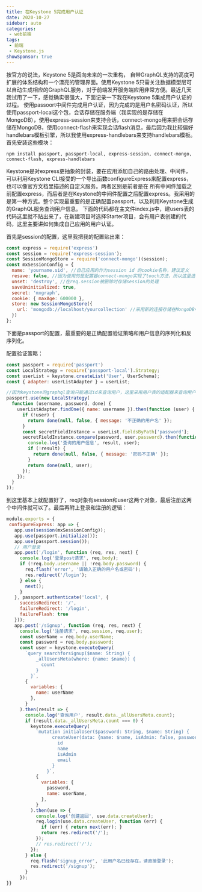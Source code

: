 ```yaml
---
title: 在Keystone 5完成用户认证
date: 2020-10-27
sidebar: auto
categories:
 - web前端
tags:
 - 前端
 - Keystone.js
showSponsor: true
---
```


按官方的说法，Keystone 5是面向未来的一次重构， 自带GraphQL支持的高度可扩展的体系结构和一个漂亮的管理界面。使用Keystone 5只需关注数据模型层可以自动生成相应的GraphQL服务，对于前端发开服务端应用非常方便。最近几天我试用了一下，感觉确实很强大，下面记录一下我在Keystone 5集成用户认证的过程。
使用passoort中间件完成用户认证，因为完成的是用户名密码认证，所以使用passport-local这个包，会话存储在服务端（我实现的是存储在MongoDB），使用express-session来支持会话，connect-mongo用来把会话存储在MongoDB，使用connect-flash来实现会话flash消息，最后因为我比较偏好handlebars模板引擎，所以我使用express-handlebars来支持handlebars模板。首先安装这些模块：

```shell
npm install passport, passport-local, express-session, connect-mongo, connect-flash, express-handlebars
```

Keystone是对express更抽象的封装，要在应用添加自己的路由处理、中间件，可以利用Keystone CLI接受的一个导出函数configureExpress来配置express，也可以像官方文档里描述的自定义服务。两者区别是前者是在 所有中间件加载之前配置express，而后者是在Keystone的中间件配置之后配置express。我采用的是第一种方式。整个实现最重要的是正确配置passport，以及利用Keystone生成的GraphQL服务查询用户信息。
下面的代码都在主文件index.js中，建users表的代码这里就不贴出来了，在新建项目时选择Starter项目，会有用户表创建的代码，这里主要讲如何集成自己应用的用户认证。
 
首先是session的配置，这里我把我的配置贴出来：

```js
const express = require('express')
const session = require('express-session');
const SessionMongoStore = require('connect-mongo')(session);
const mxSessionConfig = {
  name: 'yourname.sid', //自己应用的作为session id 的cookie名称，建议定义
  resave: false, //因为使用的是配置器connect-mongo实现了touch方法，所以这里选false
  unset: 'destroy', //在req.session被删除时存储session的处理
  saveUninitialized: true,
  secret: 'mxgraph',
  cookie: { maxAge: 600000 },
  store: new SessionMongoStore({
    url: 'mongodb://localhost/yourcollection' //采用新的连接存储在MongoDB中
  })
};
```
下面是passport的配置，最重要的是正确配置验证策略和用户信息的序列化和反序列化。

配置验证策略：

```js
const passport = require('passport')
const LocalStrategy = require('passport-local').Strategy;
const userList = keystone.createList('User', UserSchema);
const { adapter: userListAdapter } = userList;

//因为keystone的graphql查询只能通过id来查询用户，这里采用用户表的适配器来查询用户，而不是新建扩展查询
passport.use(new LocalStrategy(
  function (username, password, done) {
    userListAdapter.findOne({ name: username }).then(function (user) {
      if (!user) {
        return done(null, false, { message: '不正确的用户名' });
      }
      const secretFieldInstance = userList.fieldsByPath['password'];
      secretFieldInstance.compare(password, user.password).then(function (result) {
        console.log('查询的用户信息', result, user);
        if (!result) {
          return done(null, false, { message: '密码不正确' });
        }
        return done(null, user);
      });
    });
  }
));
```

 到这里基本上就配置好了，req对象有session和user这两个对象，最后注册这两个中间件就可以了。最后再附上登录和注册的逻辑：

 ```js
 module.exports = {
  configureExpress: app => {
  	app.use(session(mxSessionConfig));
	app.use(passport.initialize());
	app.use(passport.session());
    // 用户登录
    app.post('/login', function (req, res, next) {
      console.log('登录post请求', req.body);
      if (!req.body.username || !req.body.password) {
        req.flash('error', '请输入正确的用户名或密码');
        res.redirect('/login');
      } else {
        next();
      }
    }, passport.authenticate('local', {
      successRedirect: '/',
      failureRedirect: '/login',
      failureFlash: true
    }));
    app.post('/signup', function (req, res, next) {
      console.log('注册请求', req.session, req.user);
      const userName = req.body.userName;
      const password = req.body.password;
      const user = keystone.executeQuery(
        `query searchforsignup($name: String) {
            _allUsersMeta(where: {name: $name}) {
              count
            }
          }`,
        {
          variables: {
            name: userName
          },
        }
      ).then(result => {
        console.log('查询用户', result.data._allUsersMeta.count);
        if (result.data._allUsersMeta.count === 0) {
          keystone.executeQuery(
            `mutation initialUser($password: String, $name: String) {
                  createUser(data: {name: $name, isAdmin: false, password: $password}) {
                    id
                    name
                    isAdmin
                    email
                  }
                }`,
            {
              variables: {
                password,
                name: userName,
              },
            }
          ).then(use => {
            console.log('创建返回', use.data.createUser);
            req.login(use.data.createUser, function (err) {
              if (err) { return next(err); }
              return res.redirect('/');
            });
            // res.redirect('/');
          });
        } else {
          req.flash('signup_error', '此用户名已经存在，请直接登录');
          res.redirect('/signup');
        }
      });
}}
```
